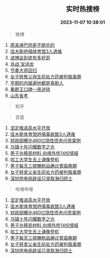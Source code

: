 <div align="center"><h2>实时热搜榜</h2><h4>2023-11-07 10:38:01</h4></div>

> 微博  

1. [原来淋巴肉是不能吃的](https://s.weibo.com/weibo?q=%23%E5%8E%9F%E6%9D%A5%E6%B7%8B%E5%B7%B4%E8%82%89%E6%98%AF%E4%B8%8D%E8%83%BD%E5%90%83%E7%9A%84%23&t=31&band_rank=1&Refer=top)<br />
2. [佳木斯坍塌体育馆3人遇难](https://s.weibo.com/weibo?q=%23%E4%BD%B3%E6%9C%A8%E6%96%AF%E5%9D%8D%E5%A1%8C%E4%BD%93%E8%82%B2%E9%A6%863%E4%BA%BA%E9%81%87%E9%9A%BE%23&t=31&band_rank=2&Refer=top)<br />
3. [进博会到底有多好逛](https://s.weibo.com/weibo?q=%23%E8%BF%9B%E5%8D%9A%E4%BC%9A%E5%88%B0%E5%BA%95%E6%9C%89%E5%A4%9A%E5%A5%BD%E9%80%9B%23&t=31&band_rank=3&Refer=top)<br />
4. [肖战 宝诗龙](https://s.weibo.com/weibo?q=%E8%82%96%E6%88%98%20%E5%AE%9D%E8%AF%97%E9%BE%99&t=31&band_rank=4&Refer=top)<br />
5. [节奏大师回归](https://s.weibo.com/weibo?q=%E8%8A%82%E5%A5%8F%E5%A4%A7%E5%B8%88%E5%9B%9E%E5%BD%92&t=31&band_rank=5&Refer=top)<br />
6. [女子转售父母生前处方药被判贩毒罪](https://s.weibo.com/weibo?q=%23%E5%A5%B3%E5%AD%90%E8%BD%AC%E5%94%AE%E7%88%B6%E6%AF%8D%E7%94%9F%E5%89%8D%E5%A4%84%E6%96%B9%E8%8D%AF%E8%A2%AB%E5%88%A4%E8%B4%A9%E6%AF%92%E7%BD%AA%23&t=31&band_rank=6&Refer=top)<br />
7. [早期的内娱遍地都是喜剧人](https://s.weibo.com/weibo?q=%E6%97%A9%E6%9C%9F%E7%9A%84%E5%86%85%E5%A8%B1%E9%81%8D%E5%9C%B0%E9%83%BD%E6%98%AF%E5%96%9C%E5%89%A7%E4%BA%BA&t=31&band_rank=7&Refer=top)<br />
8. [果郡王口碑一夜逆转](https://s.weibo.com/weibo?q=%E6%9E%9C%E9%83%A1%E7%8E%8B%E5%8F%A3%E7%A2%91%E4%B8%80%E5%A4%9C%E9%80%86%E8%BD%AC&t=31&band_rank=8&Refer=top)<br />
9. [山东省考](https://s.weibo.com/weibo?q=%E5%B1%B1%E4%B8%9C%E7%9C%81%E8%80%83&t=31&band_rank=9&Refer=top)<br />

> 知乎  


> 百度  

1. [坚定推进高水平开放](https://www.baidu.com/s?wd=%E5%9D%9A%E5%AE%9A%E6%8E%A8%E8%BF%9B%E9%AB%98%E6%B0%B4%E5%B9%B3%E5%BC%80%E6%94%BE&sa=fyb_news&rsv_dl=fyb_news)<br />
2. [佳木斯体育馆坍塌事故致3人遇难](https://www.baidu.com/s?wd=%E4%BD%B3%E6%9C%A8%E6%96%AF%E4%BD%93%E8%82%B2%E9%A6%86%E5%9D%8D%E5%A1%8C%E4%BA%8B%E6%95%85%E8%87%B43%E4%BA%BA%E9%81%87%E9%9A%BE&sa=fyb_news&rsv_dl=fyb_news)<br />
3. [财政部曝光460亿隐性债务问责案例](https://www.baidu.com/s?wd=%E8%B4%A2%E6%94%BF%E9%83%A8%E6%9B%9D%E5%85%89460%E4%BA%BF%E9%9A%90%E6%80%A7%E5%80%BA%E5%8A%A1%E9%97%AE%E8%B4%A3%E6%A1%88%E4%BE%8B&sa=fyb_news&rsv_dl=fyb_news)<br />
4. [乌镇十年闪耀数字之光](https://www.baidu.com/s?wd=%E4%B9%8C%E9%95%87%E5%8D%81%E5%B9%B4%E9%97%AA%E8%80%80%E6%95%B0%E5%AD%97%E4%B9%8B%E5%85%89&sa=fyb_news&rsv_dl=fyb_news)<br />
5. [男子办移民材料 向境外传14份情报](https://www.baidu.com/s?wd=%E7%94%B7%E5%AD%90%E5%8A%9E%E7%A7%BB%E6%B0%91%E6%9D%90%E6%96%99+%E5%90%91%E5%A2%83%E5%A4%96%E4%BC%A014%E4%BB%BD%E6%83%85%E6%8A%A5&sa=fyb_news&rsv_dl=fyb_news)<br />
6. [哈工大学生去上课像登机](https://www.baidu.com/s?wd=%E5%93%88%E5%B7%A5%E5%A4%A7%E5%AD%A6%E7%94%9F%E5%8E%BB%E4%B8%8A%E8%AF%BE%E5%83%8F%E7%99%BB%E6%9C%BA&sa=fyb_news&rsv_dl=fyb_news)<br />
7. [男子每天三顿腌制品确诊胃癌晚期](https://www.baidu.com/s?wd=%E7%94%B7%E5%AD%90%E6%AF%8F%E5%A4%A9%E4%B8%89%E9%A1%BF%E8%85%8C%E5%88%B6%E5%93%81%E7%A1%AE%E8%AF%8A%E8%83%83%E7%99%8C%E6%99%9A%E6%9C%9F&sa=fyb_news&rsv_dl=fyb_news)<br />
8. [女子转卖父亲生前处方药被判贩毒罪](https://www.baidu.com/s?wd=%E5%A5%B3%E5%AD%90%E8%BD%AC%E5%8D%96%E7%88%B6%E4%BA%B2%E7%94%9F%E5%89%8D%E5%A4%84%E6%96%B9%E8%8D%AF%E8%A2%AB%E5%88%A4%E8%B4%A9%E6%AF%92%E7%BD%AA&sa=fyb_news&rsv_dl=fyb_news)<br />
9. [深圳供电局辟谣只录取海归硕士](https://www.baidu.com/s?wd=%E6%B7%B1%E5%9C%B3%E4%BE%9B%E7%94%B5%E5%B1%80%E8%BE%9F%E8%B0%A3%E5%8F%AA%E5%BD%95%E5%8F%96%E6%B5%B7%E5%BD%92%E7%A1%95%E5%A3%AB&sa=fyb_news&rsv_dl=fyb_news)<br />

> 哔哩哔哩  

1. [坚定推进高水平开放](https://www.baidu.com/s?wd=%E5%9D%9A%E5%AE%9A%E6%8E%A8%E8%BF%9B%E9%AB%98%E6%B0%B4%E5%B9%B3%E5%BC%80%E6%94%BE&sa=fyb_news&rsv_dl=fyb_news)<br />
2. [佳木斯体育馆坍塌事故致3人遇难](https://www.baidu.com/s?wd=%E4%BD%B3%E6%9C%A8%E6%96%AF%E4%BD%93%E8%82%B2%E9%A6%86%E5%9D%8D%E5%A1%8C%E4%BA%8B%E6%95%85%E8%87%B43%E4%BA%BA%E9%81%87%E9%9A%BE&sa=fyb_news&rsv_dl=fyb_news)<br />
3. [财政部曝光460亿隐性债务问责案例](https://www.baidu.com/s?wd=%E8%B4%A2%E6%94%BF%E9%83%A8%E6%9B%9D%E5%85%89460%E4%BA%BF%E9%9A%90%E6%80%A7%E5%80%BA%E5%8A%A1%E9%97%AE%E8%B4%A3%E6%A1%88%E4%BE%8B&sa=fyb_news&rsv_dl=fyb_news)<br />
4. [乌镇十年闪耀数字之光](https://www.baidu.com/s?wd=%E4%B9%8C%E9%95%87%E5%8D%81%E5%B9%B4%E9%97%AA%E8%80%80%E6%95%B0%E5%AD%97%E4%B9%8B%E5%85%89&sa=fyb_news&rsv_dl=fyb_news)<br />
5. [男子办移民材料 向境外传14份情报](https://www.baidu.com/s?wd=%E7%94%B7%E5%AD%90%E5%8A%9E%E7%A7%BB%E6%B0%91%E6%9D%90%E6%96%99+%E5%90%91%E5%A2%83%E5%A4%96%E4%BC%A014%E4%BB%BD%E6%83%85%E6%8A%A5&sa=fyb_news&rsv_dl=fyb_news)<br />
6. [哈工大学生去上课像登机](https://www.baidu.com/s?wd=%E5%93%88%E5%B7%A5%E5%A4%A7%E5%AD%A6%E7%94%9F%E5%8E%BB%E4%B8%8A%E8%AF%BE%E5%83%8F%E7%99%BB%E6%9C%BA&sa=fyb_news&rsv_dl=fyb_news)<br />
7. [男子每天三顿腌制品确诊胃癌晚期](https://www.baidu.com/s?wd=%E7%94%B7%E5%AD%90%E6%AF%8F%E5%A4%A9%E4%B8%89%E9%A1%BF%E8%85%8C%E5%88%B6%E5%93%81%E7%A1%AE%E8%AF%8A%E8%83%83%E7%99%8C%E6%99%9A%E6%9C%9F&sa=fyb_news&rsv_dl=fyb_news)<br />
8. [女子转卖父亲生前处方药被判贩毒罪](https://www.baidu.com/s?wd=%E5%A5%B3%E5%AD%90%E8%BD%AC%E5%8D%96%E7%88%B6%E4%BA%B2%E7%94%9F%E5%89%8D%E5%A4%84%E6%96%B9%E8%8D%AF%E8%A2%AB%E5%88%A4%E8%B4%A9%E6%AF%92%E7%BD%AA&sa=fyb_news&rsv_dl=fyb_news)<br />
9. [深圳供电局辟谣只录取海归硕士](https://www.baidu.com/s?wd=%E6%B7%B1%E5%9C%B3%E4%BE%9B%E7%94%B5%E5%B1%80%E8%BE%9F%E8%B0%A3%E5%8F%AA%E5%BD%95%E5%8F%96%E6%B5%B7%E5%BD%92%E7%A1%95%E5%A3%AB&sa=fyb_news&rsv_dl=fyb_news)<br />
